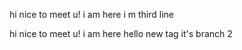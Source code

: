 
hi nice to meet u! i am here 
i m third line

hi nice to meet u! i am here
hello
new tag
it's branch 2

